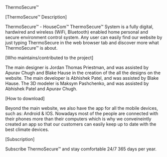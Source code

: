  ThermoSecure™ 

[ThermoSecure™ Description]

ThermoSecure™ - HouseCom™ ThermoSecure™ System is a fully digital, hardwired and
wireless (WiFi, Bluetooth) enabled home personal and secure environment
control system. Any user can easily find our website by just typing ThermoSecure in the web browser tab and discover more what ThermoSecure™ is about.

[Who maintains/contributed to the project]

The main designer is Jordan Thomas Priestman, and was assisted by Apurav Chugh and Blake Hause in the creation of the all the designs on the website. The main developer is Abhishek Patel, and was assisted by Blake Hause. The 3D modeler is Maksym Pashchenko, and was assisted by Abhishek Patel and Apurav Chugh.

[How to download]

Beyond the main website, we also have the app for all the mobile devices, such as: Android & IOS. Nowadays most of the people are connected with their phones more than their computers which is why we conveineintly created an app so that our customers can easily keep up to date with the best climate devices.

[Subscription]

Subscribe ThermoSecure™ and stay comfortable 24/7 365 days per year.
